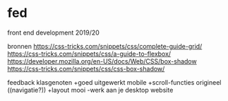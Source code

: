 # fed
front end development 2019/20

bronnen
https://css-tricks.com/snippets/css/complete-guide-grid/
https://css-tricks.com/snippets/css/a-guide-to-flexbox/
https://developer.mozilla.org/en-US/docs/Web/CSS/box-shadow
https://css-tricks.com/snippets/css/css-box-shadow/

feedback klasgenoten
+goed uitgewerkt mobile
+scroll-functies origineel ((navigatie?))
+layout mooi
-werk aan je desktop website
